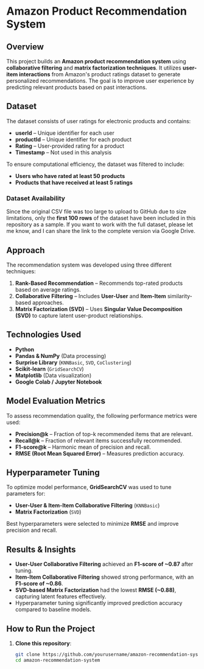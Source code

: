 # **Amazon Product Recommendation System**

## **Overview**  
This project builds an **Amazon product recommendation system** using **collaborative filtering** and **matrix factorization techniques**. It utilizes **user-item interactions** from Amazon's product ratings dataset to generate personalized recommendations. The goal is to improve user experience by predicting relevant products based on past interactions.

## **Dataset**  
The dataset consists of user ratings for electronic products and contains:  
- **userId** – Unique identifier for each user  
- **productId** – Unique identifier for each product  
- **Rating** – User-provided rating for a product  
- **Timestamp** – Not used in this analysis  

To ensure computational efficiency, the dataset was filtered to include:  
- **Users who have rated at least 50 products**  
- **Products that have received at least 5 ratings**  

### **Dataset Availability**  
Since the original CSV file was too large to upload to GitHub due to size limitations, only the **first 100 rows** of the dataset have been included in this repository as a sample. If you want to work with the full dataset, please let me know, and I can share the link to the complete version via Google Drive.

## **Approach**  
The recommendation system was developed using three different techniques:  

1. **Rank-Based Recommendation** – Recommends top-rated products based on average ratings.  
2. **Collaborative Filtering** – Includes **User-User** and **Item-Item** similarity-based approaches.  
3. **Matrix Factorization (SVD)** – Uses **Singular Value Decomposition (SVD)** to capture latent user-product relationships.  

## **Technologies Used**  
- **Python**  
- **Pandas & NumPy** (Data processing)  
- **Surprise Library** (`KNNBasic`, `SVD`, `CoClustering`)  
- **Scikit-learn** (`GridSearchCV`)  
- **Matplotlib** (Data visualization)  
- **Google Colab / Jupyter Notebook**  

## **Model Evaluation Metrics**  
To assess recommendation quality, the following performance metrics were used:  
- **Precision@k** – Fraction of top-k recommended items that are relevant.  
- **Recall@k** – Fraction of relevant items successfully recommended.  
- **F1-score@k** – Harmonic mean of precision and recall.  
- **RMSE (Root Mean Squared Error)** – Measures prediction accuracy.  

## **Hyperparameter Tuning**  
To optimize model performance, **GridSearchCV** was used to tune parameters for:  
- **User-User & Item-Item Collaborative Filtering** (`KNNBasic`)  
- **Matrix Factorization** (`SVD`)  

Best hyperparameters were selected to minimize **RMSE** and improve precision and recall.

## **Results & Insights**  
- **User-User Collaborative Filtering** achieved an **F1-score of ~0.87** after tuning.  
- **Item-Item Collaborative Filtering** showed strong performance, with an **F1-score of ~0.86**.  
- **SVD-based Matrix Factorization** had the lowest **RMSE (~0.88)**, capturing latent features effectively.  
- Hyperparameter tuning significantly improved prediction accuracy compared to baseline models.  

## **How to Run the Project**  
1. **Clone this repository**:  
   ```bash
   git clone https://github.com/yourusername/amazon-recommendation-system.git
   cd amazon-recommendation-system
